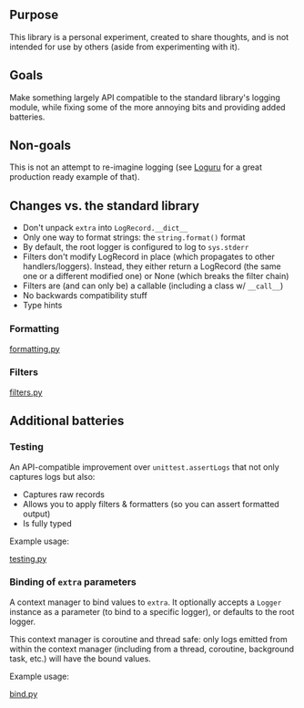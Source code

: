 ## Purpose

This library is a personal experiment, created to share thoughts, and is not intended for use by others (aside from experimenting with it).

## Goals

Make something largely API compatible to the standard library's logging module, while fixing some of the more annoying bits and providing added batteries.

## Non-goals

This is not an attempt to re-imagine logging (see [Loguru] for a great production ready example of that).

## Changes vs. the standard library

- Don't unpack `extra` into `LogRecord.__dict__`
- Only one way to format strings: the `string.format()` format
- By default, the root logger is configured to log to `sys.stderr`
- Filters don't modify LogRecord in place (which propagates to other handlers/loggers). Instead, they either return a LogRecord (the same one or a different modified one) or None (which breaks the filter chain)
- Filters are (and can only be) a callable (including a class w/ `__call__`)
- No backwards compatibility stuff
- Type hints

### Formatting

[formatting.py](examples/formatting.py ':include :type=code python')

### Filters

[filters.py](examples/filters.py ':include :type=code python')

## Additional batteries

### Testing

An API-compatible improvement over `unittest.assertLogs` that not only captures logs but also:

- Captures raw records
- Allows you to apply filters & formatters (so you can assert formatted output)
- Is fully typed

Example usage:

[testing.py](examples/testing.py ':include :type=code python')

### Binding of `extra` parameters

A context manager to bind values to `extra`.
It optionally accepts a `Logger` instance as a parameter (to bind to a specific logger), or defaults to the root logger.

This context manager is coroutine and thread safe: only logs emitted from within the context manager (including from a thread, coroutine, background task, etc.) will have the bound values.

Example usage:

[bind.py](examples/bind.py ':include :type=code python')

[Loguru]: https://github.com/Delgan/loguru

